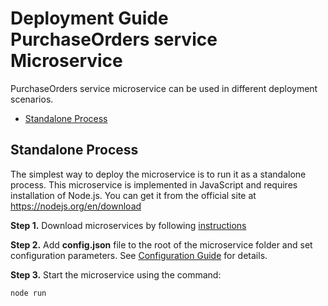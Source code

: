 
# Deployment Guide <br/> PurchaseOrders service Microservice

PurchaseOrders service microservice can be used in different deployment scenarios.

* [Standalone Process](#process)

## <a name="process"></a> Standalone Process

The simplest way to deploy the microservice is to run it as a standalone process. 
This microservice is implemented in JavaScript and requires installation of Node.js. 
You can get it from the official site at https://nodejs.org/en/download

**Step 1.** Download microservices by following [instructions](Download.md)

**Step 2.** Add **config.json** file to the root of the microservice folder and set configuration parameters. 
See [Configuration Guide](Configuration.md) for details.

**Step 3.** Start the microservice using the command:

```bash
node run
```